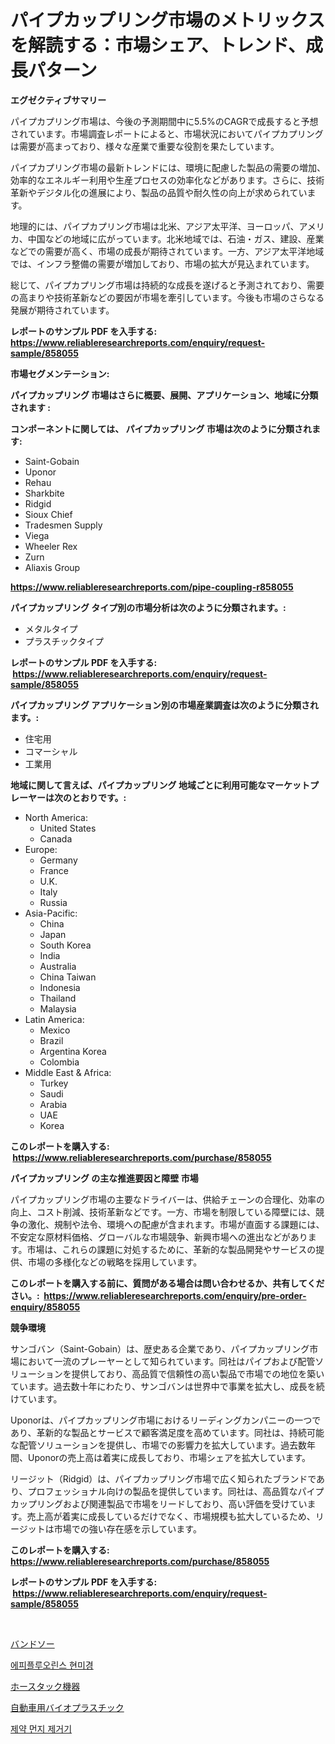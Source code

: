 <p><h1>パイプカップリング市場のメトリックスを解読する：市場シェア、トレンド、成長パターン</h1></p><p><strong>エグゼクティブサマリー</strong></p>
<p><p>パイプカプリング市場は、今後の予測期間中に5.5%のCAGRで成長すると予想されています。市場調査レポートによると、市場状況においてパイプカプリングは需要が高まっており、様々な産業で重要な役割を果たしています。</p><p>パイプカプリング市場の最新トレンドには、環境に配慮した製品の需要の増加、効率的なエネルギー利用や生産プロセスの効率化などがあります。さらに、技術革新やデジタル化の進展により、製品の品質や耐久性の向上が求められています。</p><p>地理的には、パイプカプリング市場は北米、アジア太平洋、ヨーロッパ、アメリカ、中国などの地域に広がっています。北米地域では、石油・ガス、建設、産業などでの需要が高く、市場の成長が期待されています。一方、アジア太平洋地域では、インフラ整備の需要が増加しており、市場の拡大が見込まれています。</p><p>総じて、パイプカプリング市場は持続的な成長を遂げると予測されており、需要の高まりや技術革新などの要因が市場を牽引しています。今後も市場のさらなる発展が期待されています。</p></p>
<p><strong>レポートのサンプル PDF を入手する: <a href="https://www.reliableresearchreports.com/enquiry/request-sample/858055">https://www.reliableresearchreports.com/enquiry/request-sample/858055</a></strong></p>
<p><strong>市場セグメンテーション:</strong></p>
<p><strong> パイプカップリング 市場はさらに概要、展開、アプリケーション、地域に分類されます :</strong></p>
<p><strong>コンポーネントに関しては、 パイプカップリング 市場は次のように分類されます: &nbsp;</strong></p>
<p><ul><li>Saint-Gobain</li><li>Uponor</li><li>Rehau</li><li>Sharkbite</li><li>Ridgid</li><li>Sioux Chief</li><li>Tradesmen Supply</li><li>Viega</li><li>Wheeler Rex</li><li>Zurn</li><li>Aliaxis Group</li></ul></p>
<p><strong><a href="https://www.reliableresearchreports.com/pipe-coupling-r858055">https://www.reliableresearchreports.com/pipe-coupling-r858055</a></strong></p>
<p><strong> パイプカップリング タイプ別の市場分析は次のように分類されます。:</strong></p>
<p><ul><li>メタルタイプ</li><li>プラスチックタイプ</li></ul></p>
<p><strong>レポートのサンプル PDF を入手する: &nbsp;<a href="https://www.reliableresearchreports.com/enquiry/request-sample/858055">https://www.reliableresearchreports.com/enquiry/request-sample/858055</a></strong></p>
<p><strong> パイプカップリング アプリケーション別の市場産業調査は次のように分類されます。:</strong></p>
<p><ul><li>住宅用</li><li>コマーシャル</li><li>工業用</li></ul></p>
<p><strong>地域に関して言えば、パイプカップリング 地域ごとに利用可能なマーケットプレーヤーは次のとおりです。:</strong></p>
<p><ul>
    <li>
        North America:
        <ul>
            <li>United States</li>
            <li>Canada</li>
        </ul>
    </li>
    <li>
        Europe:
        <ul>
            <li>Germany</li>
            <li>France</li>
            <li>U.K.</li>
            <li>Italy</li>
            <li>Russia</li>
        </ul>
    </li>
    <li>
        Asia-Pacific:
        <ul>
            <li>China</li>
            <li>Japan</li>
            <li>South Korea</li>
            <li>India</li>
            <li>Australia</li>
            <li>China Taiwan</li>
            <li>Indonesia</li>
            <li>Thailand</li>
            <li>Malaysia</li>
        </ul>
    </li>
    <li>
        Latin America:
        <ul>
            <li>Mexico</li>
            <li>Brazil</li>
            <li>Argentina Korea</li>
            <li>Colombia</li>
        </ul>
    </li>
    <li>
        Middle East & Africa:
        <ul>
            <li>Turkey</li>
            <li>Saudi</li>
            <li>Arabia</li>
            <li>UAE</li>
            <li>Korea</li>
        </ul>
    </li>
    </ul></p>
<p><strong>このレポートを購入する: &nbsp;<a href="https://www.reliableresearchreports.com/purchase/858055">https://www.reliableresearchreports.com/purchase/858055</a></strong></p>
<p><strong>パイプカップリング の主な推進要因と障壁 市場</strong></p>
<p><p>パイプカップリング市場の主要なドライバーは、供給チェーンの合理化、効率の向上、コスト削減、技術革新などです。一方、市場を制限している障壁には、競争の激化、規制や法令、環境への配慮が含まれます。市場が直面する課題には、不安定な原材料価格、グローバルな市場競争、新興市場への進出などがあります。市場は、これらの課題に対処するために、革新的な製品開発やサービスの提供、市場の多様化などの戦略を採用しています。</p></p>
<p><strong>このレポートを購入する前に、質問がある場合は問い合わせるか、共有してください。:&nbsp; <a href="https://www.reliableresearchreports.com/enquiry/pre-order-enquiry/858055">https://www.reliableresearchreports.com/enquiry/pre-order-enquiry/858055</a></strong></p>
<p><strong>競争環境</strong></p>
<p><p>サンゴバン（Saint-Gobain）は、歴史ある企業であり、パイプカップリング市場において一流のプレーヤーとして知られています。同社はパイプおよび配管ソリューションを提供しており、高品質で信頼性の高い製品で市場での地位を築いています。過去数十年にわたり、サンゴバンは世界中で事業を拡大し、成長を続けています。</p><p>Uponorは、パイプカップリング市場におけるリーディングカンパニーの一つであり、革新的な製品とサービスで顧客満足度を高めています。同社は、持続可能な配管ソリューションを提供し、市場での影響力を拡大しています。過去数年間、Uponorの売上高は着実に成長しており、市場シェアを拡大しています。</p><p>リージット（Ridgid）は、パイプカップリング市場で広く知られたブランドであり、プロフェッショナル向けの製品を提供しています。同社は、高品質なパイプカップリングおよび関連製品で市場をリードしており、高い評価を受けています。売上高が着実に成長しているだけでなく、市場規模も拡大しているため、リージットは市場での強い存在感を示しています。</p></p>
<p><strong>このレポートを購入する: &nbsp; <a href="https://www.reliableresearchreports.com/purchase/858055">https://www.reliableresearchreports.com/purchase/858055</a></strong></p>
<p><strong>レポートのサンプル PDF を入手する: &nbsp;<a href="https://www.reliableresearchreports.com/enquiry/request-sample/858055">https://www.reliableresearchreports.com/enquiry/request-sample/858055</a></strong><strong></strong></p>
<p>&nbsp;</p>
<p><p><a href="https://medium.com/@anabelavenport7854/%E3%83%90%E3%83%B3%E3%83%89%E3%82%BD%E3%83%BC%E3%82%B5%E5%B8%82%E5%A0%B4%E8%A6%8F%E6%A8%A1%E3%81%A8%E5%B8%82%E5%A0%B4%E5%8B%95%E5%90%91-%E5%AE%8C%E5%85%A8%E3%81%AA%E6%A5%AD%E7%95%8C%E6%A6%82%E8%A6%81-2024%E5%B9%B4%E3%81%8B%E3%82%892031%E5%B9%B4%E3%81%BE%E3%81%A7-40659e19600a">バンドソー</a></p><p><a href="https://medium.com/@whitneymurphy1982/%EC%97%90%ED%94%BC%ED%94%8C%EB%A3%A8%EC%98%A4%EB%A0%88%EC%84%BC%EC%8A%A4-%ED%98%84%EB%AF%B8%EA%B2%BD-%EC%8B%9C%EC%9E%A5-%EB%B6%84%EC%84%9D-%EA%B8%80%EB%A1%9C%EB%B2%8C-%EC%82%B0%EC%97%85-%EC%A0%84%EB%A7%9D-%EB%B0%8F-%EC%98%88%EC%B8%A1-2024%EB%85%84%EB%B6%80%ED%84%B0-2031%EB%85%84-0d7fb36b64da">에피플루오린스 현미경</a></p><p><a href="https://github.com/SarahFahey88/Market-Research-Report-List-1/blob/main/172092821688.md">ホースタック機器</a></p><p><a href="https://medium.com/@raymanta28/%E8%87%AA%E5%8B%95%E8%BB%8A%E3%83%90%E3%82%A4%E3%82%AA%E3%83%97%E3%83%A9%E3%82%B9%E3%83%81%E3%83%83%E3%82%AF%E5%B8%82%E5%A0%B4%E5%88%86%E6%9E%90-%E3%81%9D%E3%81%AEcagr-%E5%B8%82%E5%A0%B4%E3%82%BB%E3%82%B0%E3%83%A1%E3%83%B3%E3%83%86%E3%83%BC%E3%82%B7%E3%83%A7%E3%83%B3-%E3%81%8A%E3%82%88%E3%81%B3%E3%82%B0%E3%83%AD%E3%83%BC%E3%83%90%E3%83%AB%E7%94%A3%E6%A5%AD%E6%A6%82%E8%A6%81-05c961f1117b">自動車用バイオプラスチック</a></p><p><a href="https://medium.com/@sandubujor71/%EC%A0%9C%EC%95%BD-deduster-%EC%8B%9C%EC%9E%A5-%EA%B7%9C%EB%AA%A8-%EC%8B%9C%EC%9E%A5-%EC%A0%84%EB%A7%9D-%EB%B0%8F-%EC%8B%9C%EC%9E%A5-%EC%98%88%EC%B8%A1-2024%EB%85%84%EB%B6%80%ED%84%B0-2031%EB%85%84%EA%B9%8C%EC%A7%80-d5212f9980aa">제약 먼지 제거기</a></p></p>